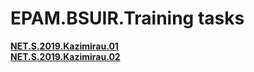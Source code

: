 # EPAM.BSUIR.Training tasks
**[NET.S.2019.Kazimirau.01](https://github.com/RyokoAzuno/EPAM.BSUIR.Training/tree/master/NET.S.2019.Kazimirau.01)**</br>
**[NET.S.2019.Kazimirau.02](https://github.com/RyokoAzuno/EPAM.BSUIR.Training/tree/master/NET.S.2019.Kazimirau.02)**
